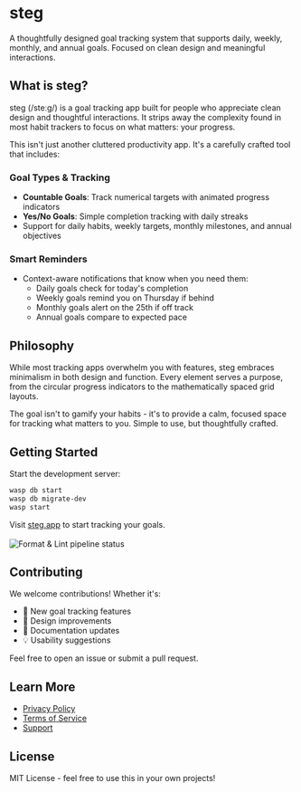 # steg

A thoughtfully designed goal tracking system that supports daily, weekly,
monthly, and annual goals. Focused on clean design and meaningful interactions.

## What is steg?

steg (/steːɡ/) is a goal tracking app built for people who appreciate clean
design and thoughtful interactions. It strips away the complexity found in most
habit trackers to focus on what matters: your progress.

This isn't just another cluttered productivity app. It's a carefully crafted
tool that includes:

### Goal Types & Tracking

- **Countable Goals**: Track numerical targets with animated progress indicators
- **Yes/No Goals**: Simple completion tracking with daily streaks
- Support for daily habits, weekly targets, monthly milestones, and annual
  objectives

### Smart Reminders

- Context-aware notifications that know when you need them:
  - Daily goals check for today's completion
  - Weekly goals remind you on Thursday if behind
  - Monthly goals alert on the 25th if off track
  - Annual goals compare to expected pace

## Philosophy

While most tracking apps overwhelm you with features, steg embraces minimalism
in both design and function. Every element serves a purpose, from the circular
progress indicators to the mathematically spaced grid layouts.

The goal isn't to gamify your habits - it's to provide a calm, focused space for
tracking what matters to you. Simple to use, but thoughtfully crafted.

## Getting Started

Start the development server:

```bash
wasp db start
wasp db migrate-dev
wasp start
```

Visit [steg.app](https://steg.app) to start tracking your goals.  
<br /> ![Format & Lint pipeline status](https://github.com/wardbox/steg/actions/workflows/format.yml/badge.svg)

## Contributing

We welcome contributions! Whether it's:

- 🎯 New goal tracking features
- 🎨 Design improvements
- 📝 Documentation updates
- 💡 Usability suggestions

Feel free to open an issue or submit a pull request.

## Learn More

- [Privacy Policy](https://steg.app/privacy)
- [Terms of Service](https://steg.app/terms)
- [Support](https://steg.app/support)

## License

MIT License - feel free to use this in your own projects!
